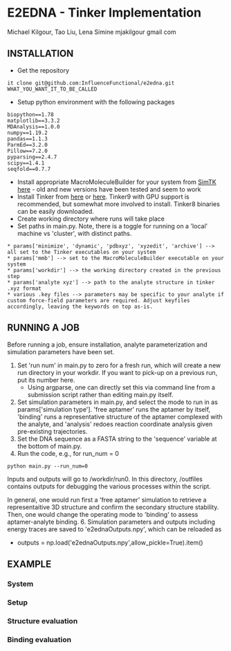 # E2EDNA - Tinker Implementation

Michael Kilgour, Tao Liu, Lena Simine
mjakilgour gmail com

## INSTALLATION
* Get the repository
```
it clone git@github.com:InfluenceFunctional/e2edna.git WHAT_YOU_WANT_IT_TO_BE_CALLED
```
* Setup python environment with the following packages
```
biopython==1.78
matplotlib==3.3.2
MDAnalysis==1.0.0
numpy==1.19.2
pandas==1.1.3
ParmEd==3.2.0
Pillow==7.2.0
pyparsing==2.4.7
scipy==1.4.1
seqfold==0.7.7
```
* Install appropriate MacroMoleculeBuilder for your system from [SimTK here](https://simtk.org/projects/rnatoolbox) - old and new versions have been tested and seem to work
* Install Tinker from [here](https://github.com/tinkertools) or [here](https://dasher.wustl.edu/tinker/). Tinker9 with GPU support is recommended, but somewhat more involved to install. Tinker8 binaries can be easily downloaded.
* Create working directory where runs will take place
* Set paths in main.py. Note, there is a toggle for running on a 'local' machine vs 'cluster', with distinct paths.
```
* params['minimize', 'dynamic', 'pdbxyz', 'xyzedit', 'archive'] --> all set to the Tinker executables on your system
* params['mmb'] --> set to the MacroMoleculeBuilder executable on your system
* params['workdir'] --> the working directory created in the previous step
* params['analyte xyz'] --> path to the analyte structure in tinker .xyz format
* various .key files --> parameters may be specific to your analyte if custom force-field parameters are required. Adjust keyfiles accordingly, leaving the keywords on top as-is.
```
	
## RUNNING A JOB
Before running a job, ensure installation, analyte parameterization and simulation parameters have been set.
1. Set 'run num' in main.py to zero for a fresh run, which will create a new run directory in your workdir. If you want to pick-up on a previous run, put its number here. 
   - Using argparse, one can directly set this via command line from a submission script rather than editing main.py itself.
2. Set simulation parameters in main.py, and select the mode to run in as params['simulation type']. 'free aptamer' runs the aptamer by itself, 'binding' runs a representative structure of the aptamer complexed with the analyte, and 'analysis' redoes reaction coordinate analysis given pre-existing trajectories.
4. Set the DNA sequence as a FASTA string to the 'sequence' variable at the bottom of main.py.
5. Run the code, e.g., for run_num = 0
```
python main.py --run_num=0
```
Inputs and outputs will go to /workdir/run0. In this directory, /outfiles contains outputs for debugging the various processes within the script.

In general, one would run first a 'free aptamer' simulation to retrieve a representaitive 3D structure and confirm the secondary structure stability. Then, one would change the operating mode to 'binding' to assess aptamer-analyte binding.
6. Simulation parameters and outputs including energy traces are saved to 'e2ednaOutputs.npy', which can be reloaded as
   - outputs = np.load('e2ednaOutputs.npy',allow_pickle=True).item()
   

## EXAMPLE
### System

### Setup

### Structure evaluation

### Binding evaluation